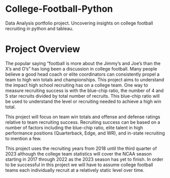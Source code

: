 # College-Football-Python
Data Analysis portfolio project. Uncovering insights on college football recruiting in python and tableau.
# Project Overview
The popular saying “football is more about the Jimmy’s and Joe’s than the X’s and O’s” has long been a
discussion in college football. Many people believe a good head coach or elite coordinators can consistently
propel a team to high win totals and championships. This project aims to understand the impact high school
recruiting has on a college team. One way to measure recruiting success is with the blue-chip ratio, the 
number of 4 and 5 star recruits divided by total number of recruits. This blue-chip ratio will be used to 
understand the level or recruiting needed to achieve a high win total.

This project will focus on team win totals and offense and defense ratings relative to team recruiting 
success. Recruiting success can be based on a number of factors including the blue-chip ratio, elite talent 
in high performance positions (Quarterback, Edge, and WR), and in-state recruiting to mention a few. 

This project uses the recruiting years from 2018 until the third quarter of 2023 although the college team 
statistics will cover the NCAA season starting in 2017 through 2022 as the 2023 season has yet to finish. In 
order to be successful in this project we will have to assume college football teams each individually recruit 
at a relatively static level over time. 
